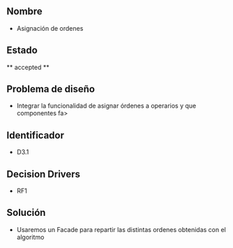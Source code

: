
## Nombre
* Asignación de ordenes

## Estado
** accepted **

## Problema de diseño 

* Integrar la funcionalidad de asignar órdenes a operarios y que componentes fa>

## Identificador 

* D3.1

## Decision Drivers
* RF1

## Solución 
* Usaremos un Facade para repartir las distintas ordenes obtenidas con el algoritmo

